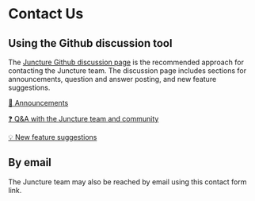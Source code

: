 <style>
    .markdown-section a { 
        color: reset;
        text-decoration: none;
    }
</style>

# Contact Us

## Using the Github discussion tool

The [Juncture Github discussion page](https://github.com/orgs/juncture-digital/discussions) is the recommended approach for contacting the Juncture team.  The discussion page includes sections for announcements, question and answer posting, and new feature suggestions.

[📣 Announcements](https://github.com/orgs/juncture-digital/discussions/categories/announcements)

[❓ Q&A with the Juncture team and community](https://github.com/orgs/juncture-digital/discussions/categories/q-a)

[💡 New feature suggestions](https://github.com/orgs/juncture-digital/discussions/categories/ideas)

## By email

The Juncture team may also be reached by email using this <ve-contact contact="ron.snyder@ithaka.org" title="Contact the Dev Juncture Team" subject="Juncture Dev Contact Form">contact form link</ve-contact>.


